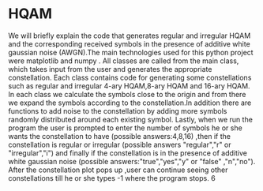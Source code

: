 # HQAM
We will briefly explain the code that generates regular and irregular HQAM and
the corresponding received symbols in the presence of additive white gaussian noise
(AWGN).The main technologies used for this python project were matplotlib and numpy .
All classes are called from the main class, which takes input from the user and generates the
appropriate constellation. Each class contains code for generating some constellations such as
regular and irregular 4-ary HQAM,8-ary HQAM and 16-ary HQAM. In each class we calculate
the symbols close to the origin and from there we expand the symbols according to the
constellation.In addition there are functions to add noise to the constellation by adding more
symbols randomly distributed around each existing symbol.
Lastly, when we run the program the user is prompted to enter the number of symbols he or
she wants the constellation to have (possible answers:4,8,16) ,then if the constellation is regular
or irregular (possible answers "regular","r" or "irregular","i") and finally if the constellation is
in the presence of additive white gaussian noise (possible answers:"true","yes","y" or "false"
,"n","no"). After the constellation plot pops up ,user can continue seeing other constellations
till he or she types -1 where the program stops.
6
